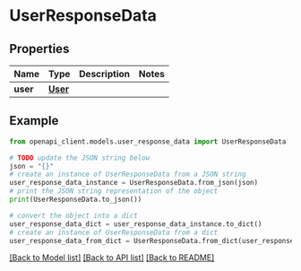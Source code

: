 # UserResponseData


## Properties

Name | Type | Description | Notes
------------ | ------------- | ------------- | -------------
**user** | [**User**](User.md) |  | 

## Example

```python
from openapi_client.models.user_response_data import UserResponseData

# TODO update the JSON string below
json = "{}"
# create an instance of UserResponseData from a JSON string
user_response_data_instance = UserResponseData.from_json(json)
# print the JSON string representation of the object
print(UserResponseData.to_json())

# convert the object into a dict
user_response_data_dict = user_response_data_instance.to_dict()
# create an instance of UserResponseData from a dict
user_response_data_from_dict = UserResponseData.from_dict(user_response_data_dict)
```
[[Back to Model list]](../README.md#documentation-for-models) [[Back to API list]](../README.md#documentation-for-api-endpoints) [[Back to README]](../README.md)


